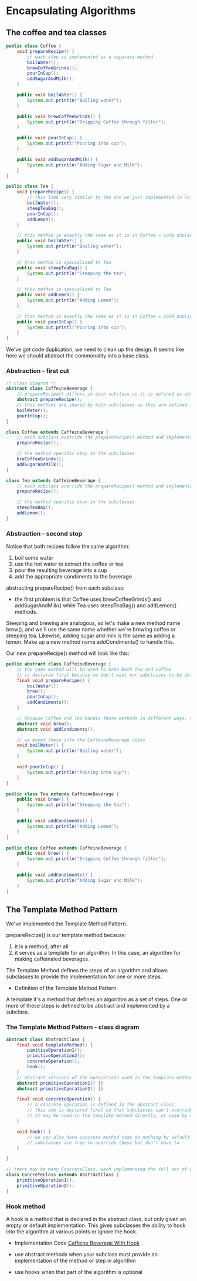 # Encapsulating Algorithms

## The coffee and tea classes

```java
public class Coffee {
    void prepareRecipe() {
        // each step is implemented as a separate method
        boilWater();
        brewCoffeeGrinds();
        pourInCup();
        addSugarAndMilk();
    }

    public void boilWater() {
        System.out.println("Boiling water");
    }

    public void brewCoffeeGrinds() {
        System.out.println("Dripping Coffee through filter");
    }

    public void pourInCup() {
        System.out.printl("Pouring into cup");
    }

    public void addSugarAndMilk() {
        System.out.println("Adding Sugar and Milk");
    }
}

public class Tea {
    void prepareRecipe() {
        // this look very similar to the one we just implemented in Coffee
        boilWater();
        steepTeaBag();
        pourInCup();
        addLemon();
    }

    // this method is exactly the same as it is in Coffee = code duplication
    public void boilWater() {
        System.out.println("Boiling water");
    }

    // this method is specialized to Tea
    public void steepTeaBag() {
        System.out.println("Steeping the tea";
    }

    // this method is specialized to Tea
    public void addLemon() {
        System.out.println("Adding Lemon");
    }

    // this method is exactly the same as it is in Coffee = code duplication
    public void pourInCup() {
        System.out.printl("Pouring into cup");
    }
}
```

We've got code duplication, we need to clean up the design.
It seems like here we should abstract the commonality into a base class.

### Abstraction - first cut

```java
/* class diagram */
abstract class CaffeineBeverage {
    // prepareRecipe() differs in each subclass so it is defined as abstract
    abstract prepareRecipe();
    // this methods are shared by both subclasses so they are defined in the superclass
    boilWater();
    pourInCup();
}

class Coffee extends CaffeineBeverage {
    // each subclass override the prepareRecipe() method and implements its own recipe
    prepareRecipe();

    // the method specific stay in the subclasses
    breCoffeeGrinds();
    addSugarAndMilk();
}

class Tea extends CaffeineBeverage {
    // each subclass override the prepareRecipe() method and implements its own recipe
    prepareRecipe();

    // the method specific stay in the subclasses
    steepTeaBag();
    addLemon();
}
```

### Abstraction - second step

Notice that both recipes follow the same algorithm:

1. boil some water
2. use the hot water to extract the coffee or tea
3. pour the resulting beverage into a cup
4. add the appropriate condiments to the beverage

abstracting prepareRecipe() from each subclass:

- the first problem is that Coffee uses brewCoffeeGrinds() and addSugarAndMilk() while Tea uses steepTeaBag() and addLemon() methods.

Steeping and brewing are analogous, so let's make a new method name brew(), and we'll use the same name whether we're brewing coffee or steeping tea.
Likewise, adding sugar and milk is the same as adding a lemon. Make up a new method name addCondiments() to handle this.

Our new prepareRecipe() method will look like this:

```java
public abstract class CaffeineBeverage {
    // the same method will be used to make both Tea and Coffee
    // is declared final because we don't want our subclasses to be able to override it
    final void prepareRecipe() {
        boilWater();
        brew();
        pourInCup();
        addCondiments();
    }

    // because Coffee and Tea handle these methods in different ways, they're going to have to be declared as abstract
    abstract void brew();
    abstract void addCondiments();

    // we moved these into the CaffeineBeverage class
    void boilWater() {
        System.out.println("Boiling water");
    }

    void pourInCup() {
        System.out.println("Pouring into cup");
    }
}

public class Tea extends CaffeineBeverage {
    public void brew() {
        System.out.println("Steeping the tea");
    }

    public void addCondiments() {
        System.out.println("Adding Lemon");
    }
}

public class Coffee extends CaffeineBeverage {
    public void brew() {
        System.out.println("Dripping Coffee through filter");
    }

    public void addCondiments() {
        System.out.println("Adding Sugar and Milk");
    }
}
```

## The Template Method Pattern

We've implemented the Template Method Pattern.

prepareRecipe() is our template method because:

1. it is a method, after all
2. it serves as a template for an algorithm.
In this case, an algorithm for making caffeinated beverages.

The Template Method defines the steps of an algorithm and allows subclasses to provide the implementation for one or more steps.

- Definition of the Template Method Pattern

A template it's a method that defines an algorithm as a set of steps. One or more of these steps is defined to be abstract and implemented by a subclass.

### The Template Method Pattern - class diagram

```java
abstract class AbstractClass {
    final void templateMethod() {
        pimitiveOperation1();
        primitiveOperation2();
        concreteOperation();
        hook();
    }
    // abstract versions of the opearations used in the template method
    abstract primitiveOperation1() {}
    abstract primitiveOperation2() {}

    final void concreteOperation() {
        // a concrete operation is defined in the abstract class
        // this one is declared final so that subclasses can't override it
        // it may be used in the template method directly, or used by subclasses
    }

    void hook() {
        // we can also have concrete method that do nothing by default = hook
        // subclasses are free to override these but don't have to
    }

}

// there may be many ConcreteClass, each implementing the full set of operations required by the template method
class ConcreteClass extends AbstractClass {
    primitiveOperation1();
    primitiveOperation2();
}
```

### Hook method

A hook is a method that is declared in the abstract class, but only given an empty or default implementation. This gives subclasses the ability to hook into the algorithm at various points or ignore the hook.

- Implementation Code [Caffeine Beverage With Hook](09_caffeine_beverage_with_hook)

- use abstract methods when your subclass must provide an implementation of the method or step in algorithm
- use hooks when that part of the algorithm is optional
